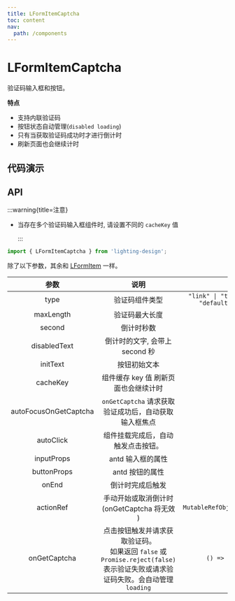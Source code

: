 ```yaml
---
title: LFormItemCaptcha
toc: content
nav:
  path: /components
---
```


# LFormItemCaptcha

验证码输入框和按钮。

**特点**

- 支持内联验证码
- 按钮状态自动管理(`disabled loading`)
- 只有当获取验证码成功时才进行倒计时
- 刷新页面也会继续计时

## 代码演示

<code src='./demos/Demo1.tsx'></code>

## API

:::warning{title=注意}

- 当存在多个验证码输入框组件时, 请设置不同的 `cacheKey` 值

  :::

```ts
import { LFormItemCaptcha } from 'lighting-design';
```

除了以下参数，其余和 [LFormItem](/components/form-item#api) 一样。

|         参数          |                                                               说明                                                               |                                      类型                                       |         默认值         |
| :-------------------: | :------------------------------------------------------------------------------------------------------------------------------: | :-----------------------------------------------------------------------------: | :--------------------: |
|         type          |                                                          验证码组件类型                                                          | `"link" \| "text" \| "inline" \| "ghost" \| "default" \| "primary" \| "dashed"` |      `'default'`       |
|       maxLength       |                                                          验证码最大长度                                                          |                                    `number`                                     |          `6`           |
|        second         |                                                            倒计时秒数                                                            |                                    `number`                                     |          `60`          |
|     disabledText      |                                                  倒计时的文字, 会带上 second 秒                                                  |                                    `string`                                     |        `重发 `         |
|       initText        |                                                           按钮初始文本                                                           |                                    `string`                                     |      `获取验证码`      |
|       cacheKey        |                                               组件缓存 key 值 刷新页面也会继续计时                                               |                                    `string`                                     | `__LFormItemCaptcha__` |
| autoFocusOnGetCaptcha |                                      `onGetCaptcha` 请求获取验证成功后，自动获取输入框焦点                                       |                                    `boolean`                                    |         `true`         |
|       autoClick       |                                                组件挂载完成后，自动触发点击按钮。                                                |                                    `boolean`                                    |        `false`         |
|      inputProps       |                                                        antd 输入框的属性                                                         |            [InputProps](https://ant.design/components/button-cn#api)            |          `-`           |
|      buttonProps      |                                                         antd 按钮的属性                                                          |           [ButtonProps](https://ant.design/components/input-cn/#api)            |          `-`           |
|         onEnd         |                                                         倒计时完成后触发                                                         |                                  `() => void`                                   |          `- `          |
|       actionRef       |                                           手动开始或取消倒计时 (onGetCaptcha 将无效 )                                            |                   `MutableRefObject<LCaptchaButtonActionRef>`                   |          `- `          |
|     onGetCaptcha      | 点击按钮触发并请求获取验证码。<br/>如果返回 `false` 或 `Promise.reject(false)` 表示验证失败或请求验证码失败。会自动管理`loading` |                         `() => boolean \| Promise<any>`                         |      `() => true`      |

